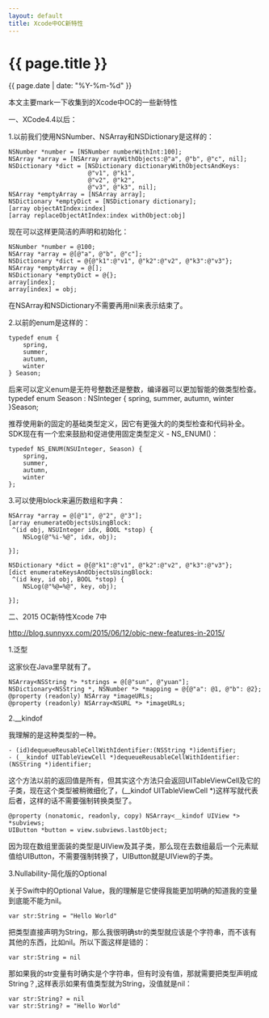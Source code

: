 ```yaml
---
layout: default
title: Xcode中OC新特性
---
```

{{ page.title }}
=============
{{ page.date | date: "%Y-%m-%d" }}

本文主要mark一下收集到的Xcode中OC的一些新特性

一、XCode4.4以后：

1.以前我们使用NSNumber、NSArray和NSDictionary是这样的：

	NSNumber *number = [NSNumber numberWithInt:100];
    NSArray *array = [NSArray arrayWithObjects:@"a", @"b", @"c", nil];
    NSDictionary *dict = [NSDictionary dictionaryWithObjectsAndKeys:
                          @"v1", @"k1",
                          @"v2", @"k2",
                          @"v3", @"k3", nil];
    NSArray *emptyArray = [NSArray array];
    NSDictionary *emptyDict = [NSDictionary dictionary];
    [array objectAtIndex:index] 
    [array replaceObjectAtIndex:index withObject:obj]

现在可以这样更简洁的声明和初始化：
    
	NSNumber *number = @100;
    NSArray *array = @[@"a", @"b", @"c"];
    NSDictionary *dict = @{@"k1":@"v1", @"k2":@"v2", @"k3":@"v3"};
    NSArray *emptyArray = @[];
    NSDictionary *emptyDict = @{};
    array[index];
    array[index] = obj;

在NSArray和NSDictionary不需要再用nil来表示结束了。

2.以前的enum是这样的：

	typedef enum {
	    spring,
	    summer,
	    autumn,
	    winter
	} Season;

后来可以定义enum是无符号整数还是整数，编译器可以更加智能的做类型检查。
	typedef enum Season : NSInteger {
	    spring,
	    summer,
	    autumn,
	    winter
	}Season;

推荐使用新的固定的基础类型定义，因它有更强大的的类型检查和代码补全。 SDK现在有一个宏来鼓励和促进使用固定类型定义 - NS_ENUM()：

	typedef NS_ENUM(NSUInteger, Season) {
        spring,
	    summer,
	    autumn,
	    winter
	};

3.可以使用block来遍历数组和字典：

	NSArray *array = @[@"1", @"2", @"3"];
    [array enumerateObjectsUsingBlock:
     ^(id obj, NSUInteger idx, BOOL *stop) {
        NSLog(@"%i-%@", idx, obj);
         
    }];

    NSDictionary *dict = @{@"k1":@"v1", @"k2":@"v2", @"k3":@"v3"};
    [dict enumerateKeysAndObjectsUsingBlock:
     ^(id key, id obj, BOOL *stop) {
        NSLog(@"%@=%@", key, obj);

    }];

二、2015 OC新特性Xcode 7中 

http://blog.sunnyxx.com/2015/06/12/objc-new-features-in-2015/

1.泛型

这家伙在Java里早就有了。

	NSArray<NSString *> *strings = @[@"sun", @"yuan"];
	NSDictionary<NSString *, NSNumber *> *mapping = @{@"a": @1, @"b": @2};
	@property (readonly) NSArray *imageURLs;
	@property (readonly) NSArray<NSURL *> *imageURLs;

2.__kindof

我理解的是这种类型的一种。

	- (id)dequeueReusableCellWithIdentifier:(NSString *)identifier;
	- (__kindof UITableViewCell *)dequeueReusableCellWithIdentifier:(NSString *)identifier;

这个方法以前的返回值是所有，但其实这个方法只会返回UITableViewCell及它的子类，现在这个类型被稍微细化了，(__kindof UITableViewCell *)这样写就代表后者，这样的话不需要强制转换类型了。

	
	@property (nonatomic, readonly, copy) NSArray<__kindof UIView *> *subviews;
    UIButton *button = view.subviews.lastObject;

因为现在数组里面装的类型是UIView及其子类，那么现在去数组最后一个元素赋值给UIButton，不需要强制转换了，UIButton就是UIView的子类。

3.Nullability-简化版的Optional

关于Swift中的Optional Value，我的理解是它使得我能更加明确的知道我的变量到底能不能为nil。

	var str:String = "Hello World"

把类型直接声明为String，那么我很明确str的类型就应该是个字符串，而不该有其他的东西，比如nil。所以下面这样是错的：

	var str:String = nil

那如果我的str变量有时确实是个字符串，但有时没有值，那就需要把类型声明成String？,这样表示如果有值类型就为String，没值就是nil：

	var str:String? = nil
	var str:String? = "Hello World"


